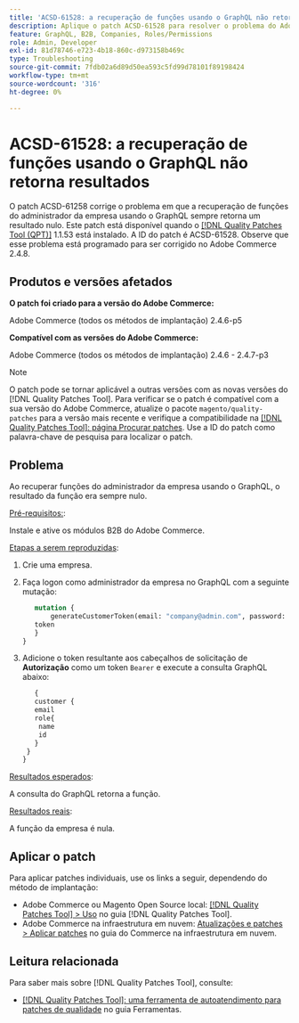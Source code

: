 ```yaml
---
title: 'ACSD-61528: a recuperação de funções usando o GraphQL não retorna resultados'
description: Aplique o patch ACSD-61528 para resolver o problema do Adobe Commerce em que a recuperação de funções do administrador da empresa usando o GraphQL sempre retorna um resultado nulo.
feature: GraphQL, B2B, Companies, Roles/Permissions
role: Admin, Developer
exl-id: 81d78746-e723-4b18-860c-d973158b469c
type: Troubleshooting
source-git-commit: 7fdb02a6d89d50ea593c5fd99d78101f89198424
workflow-type: tm+mt
source-wordcount: '316'
ht-degree: 0%

---
```


# ACSD-61528: a recuperação de funções usando o GraphQL não retorna resultados

O patch ACSD-61258 corrige o problema em que a recuperação de funções do administrador da empresa usando o GraphQL sempre retorna um resultado nulo. Este patch está disponível quando o [[!DNL Quality Patches Tool (QPT)]](/help/tools/quality-patches-tool/quality-patches-tool-to-self-serve-quality-patches.md) 1.1.53 está instalado. A ID do patch é ACSD-61528. Observe que esse problema está programado para ser corrigido no Adobe Commerce 2.4.8.

## Produtos e versões afetados

**O patch foi criado para a versão do Adobe Commerce:**

Adobe Commerce (todos os métodos de implantação) 2.4.6-p5

**Compatível com as versões do Adobe Commerce:**

Adobe Commerce (todos os métodos de implantação) 2.4.6 - 2.4.7-p3

>[!NOTE]
>
>O patch pode se tornar aplicável a outras versões com as novas versões do [!DNL Quality Patches Tool]. Para verificar se o patch é compatível com a sua versão do Adobe Commerce, atualize o pacote `magento/quality-patches` para a versão mais recente e verifique a compatibilidade na [[!DNL Quality Patches Tool]: página Procurar patches](https://experienceleague.adobe.com/tools/commerce-quality-patches/index.html?lang=pt-BR). Use a ID do patch como palavra-chave de pesquisa para localizar o patch.

## Problema

Ao recuperar funções do administrador da empresa usando o GraphQL, o resultado da função era sempre nulo.

<u>Pré-requisitos:</u>:

Instale e ative os módulos B2B do Adobe Commerce.

<u>Etapas a serem reproduzidas</u>:

1. Crie uma empresa.
1. Faça logon como administrador da empresa no GraphQL com a seguinte mutação:

   ```GraphQL
      mutation {
          generateCustomerToken(email: "company@admin.com", password: "PASSWORD") {
      token
      }
   }
   ```

1. Adicione o token resultante aos cabeçalhos de solicitação de **Autorização** como um token `Bearer` e execute a consulta GraphQL abaixo:

   ```GraphQL
      {
      customer {
      email
      role{
       name
       id
      }
    }
   }
   ```

<u>Resultados esperados</u>:

A consulta do GraphQL retorna a função.

<u>Resultados reais</u>:

A função da empresa é nula.

## Aplicar o patch

Para aplicar patches individuais, use os links a seguir, dependendo do método de implantação:

* Adobe Commerce ou Magento Open Source local: [[!DNL Quality Patches Tool] > Uso](/help/tools/quality-patches-tool/usage.md) no guia [!DNL Quality Patches Tool].
* Adobe Commerce na infraestrutura em nuvem: [Atualizações e patches > Aplicar patches](https://experienceleague.adobe.com/docs/commerce-cloud-service/user-guide/develop/upgrade/apply-patches.html?lang=pt-BR) no guia do Commerce na infraestrutura em nuvem.

## Leitura relacionada

Para saber mais sobre [!DNL Quality Patches Tool], consulte:

* [[!DNL Quality Patches Tool]: uma ferramenta de autoatendimento para patches de qualidade](/help/tools/quality-patches-tool/quality-patches-tool-to-self-serve-quality-patches.md) no guia Ferramentas.
